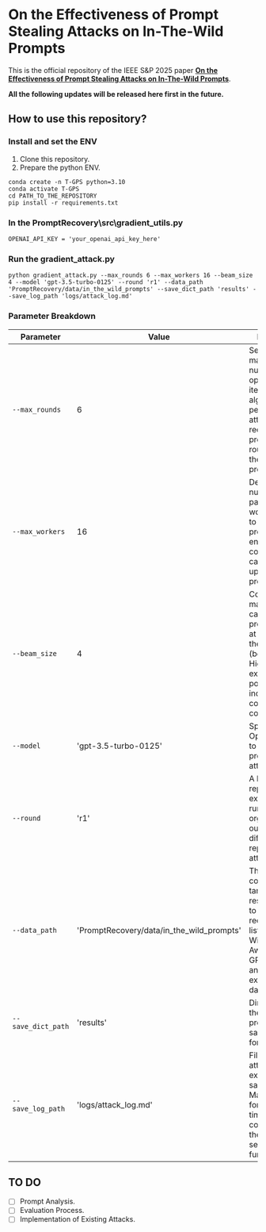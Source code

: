# On the Effectiveness of Prompt Stealing Attacks on In-The-Wild Prompts
This is the official repository of the IEEE S&P 2025 paper [**On the Effectiveness of Prompt Stealing Attacks on In-The-Wild Prompts**](https://www.computer.org/csdl/proceedings-article/sp/2025/223600a355/26hiTFMb8eQ).

**All the following updates will be released here first in the future.**

## How to use this repository?
### Install and set the ENV
1. Clone this repository.
2. Prepare the python ENV.
```
conda create -n T-GPS python=3.10
conda activate T-GPS
cd PATH_TO_THE_REPOSITORY
pip install -r requirements.txt
```

### In the PromptRecovery\src\gradient_utils.py
```
OPENAI_API_KEY = 'your_openai_api_key_here' 
```

### Run the gradient_attack.py

```
python gradient_attack.py --max_rounds 6 --max_workers 16 --beam_size 4 --model 'gpt-3.5-turbo-0125' --round 'r1' --data_path 'PromptRecovery/data/in_the_wild_prompts' --save_dict_path 'results' --save_log_path 'logs/attack_log.md'
```

### Parameter Breakdown

| Parameter | Value | Explanation |
|-----------|-------|-------------|
| `--max_rounds` | 6 | Sets the maximum number of optimization iterations the algorithm will perform when attempting to recover prompts. Each round refines the candidate prompts further. |
| `--max_workers` | 16 | Defines the number of parallel workers/threads to use during processing, enabling concurrent API calls to speed up the attack process. |
| `--beam_size` | 4 | Controls how many top candidate prompts to keep at each step of the optimization (beam search). Higher values explore more possibilities but increase computational cost. |
| `--model` | 'gpt-3.5-turbo-0125' | Specifies which OpenAI model to target for the prompt stealing attack.|
| `--round` | 'r1' | A label for the repeating experimental run, useful for organizing outputs from different repeating attack attempts.  |
| `--data_path` | 'PromptRecovery/data/in_the_wild_prompts' | The directory containing target prompt-response pairs to attempt recovery on. We list In-The-Wild, Awesome-GPT-Prompts, and the defense examples in the data folder.|
| `--save_dict_path` | 'results' | Directory where the recovered prompts will be saved (in JSON format). |
| `--save_log_path` | 'logs/attack_log.md' | File path for the attack's execution log, saved in Markdown format with timestamps as configured in the setup_logger function. |


## TO DO

- [ ] Prompt Analysis.
- [ ] Evaluation Process.
- [ ] Implementation of Existing Attacks.
